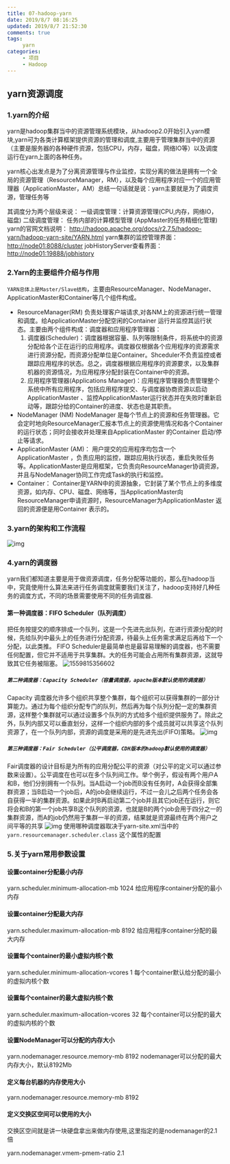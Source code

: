 ```yaml
---
title: 07-hadoop-yarn
date: 2019/8/7 08:16:25
updated: 2019/8/7 21:52:30
comments: true
tags:
     yarn
categories: 
     - 项目
     - Hadoop
---
```

## yarn资源调度

### 1.yarn的介绍

yarn是hadoop集群当中的资源管理系统模块，从hadoop2.0开始引入yarn模块,yarn可为各类计算框架提供资源的管理和调度,主要用于管理集群当中的资源（主要是服务器的各种硬件资源，包括CPU，内存，磁盘，网络IO等）以及调度运行在yarn上面的各种任务。

yarn核心出发点是为了分离资源管理与作业监控，实现分离的做法是拥有一个全局的资源管理（ResourceManager，RM），以及每个应用程序对应一个的应用管理器（ApplicationMaster，AM）
​总结一句话就是说：yarn主要就是为了调度资源，管理任务等

其调度分为两个层级来说：
一级调度管理：
  ​计算资源管理(CPU,内存，网络IO，磁盘)
二级调度管理：
  任务内部的计算模型管理  (AppMaster的任务精细化管理)
yarn的官网文档说明：
<http://hadoop.apache.org/docs/r2.7.5/hadoop-yarn/hadoop-yarn-site/YARN.html>
yarn集群的监控管理界面：
<http://node01:8088/cluster>
jobHistoryServer查看界面：
<http://node01:19888/jobhistory>

### 2.Yarn的主要组件介绍与作用

  `YARN总体上是Master/Slave结构`，主要由ResourceManager、NodeManager、 ApplicationMaster和Container等几个组件构成。

- ResourceManager(RM)
   负责处理客户端请求,对各NM上的资源进行统一管理和调度。给ApplicationMaster分配空闲的Container 运行并监控其运行状态。主要由两个组件构成：调度器和应用程序管理器：
  1. 调度器(Scheduler)：调度器根据容量、队列等限制条件，将系统中的资源分配给各个正在运行的应用程序。调度器仅根据各个应用程序的资源需求进行资源分配，而资源分配单位是Container。Shceduler不负责监控或者跟踪应用程序的状态。总之，调度器根据应用程序的资源要求，以及集群机器的资源情况，为应用程序分配封装在Container中的资源。
  2. 应用程序管理器(Applications Manager)：应用程序管理器负责管理整个系统中所有应用程序，包括应用程序提交、与调度器协商资源以启动ApplicationMaster 、监控ApplicationMaster运行状态并在失败时重新启动等，跟踪分给的Container的进度、状态也是其职责。
- NodeManager (NM)
    NodeManager 是每个节点上的资源和任务管理器。它会定时地向ResourceManager汇报本节点上的资源使用情况和各个Container的运行状态；同时会接收并处理来自ApplicationMaster 的Container 启动/停止等请求。
- ApplicationMaster (AM)：
  用户提交的应用程序均包含一个ApplicationMaster ，负责应用的监控，跟踪应用执行状态，重启失败任务等。ApplicationMaster是应用框架，它负责向ResourceManager协调资源，并且与NodeManager协同工作完成Task的执行和监控。
- Container：
  Container是YARN中的资源抽象，它封装了某个节点上的多维度资源，如内存、CPU、磁盘、网络等，当ApplicationMaster向ResourceManager申请资源时，ResourceManager为ApplicationMaster 返回的资源便是用Container 表示的。

### 3.yarn的架构和工作流程

![img](07-hadoop-yarn/wps1.png)

### 4.yarn的调度器

yarn我们都知道主要是用于做资源调度，任务分配等功能的，那么在hadoop当中，究竟使用什么算法来进行任务调度就需要我们关注了，hadoop支持好几种任务的调度方式，不同的场景需要使用不同的任务调度器.

#### 第一种调度器：FIFO Scheduler（队列调度）

把任务按提交的顺序排成一个队列，这是一个先进先出队列，在进行资源分配的时候，先给队列中最头上的任务进行分配资源，待最头上任务需求满足后再给下一个分配，以此类推。
FIFO Scheduler是最简单也是最容易理解的调度器，也不需要任何配置，但它并不适用于共享集群。大的任务可能会占用所有集群资源，这就导致其它任务被阻塞。
![1559815356602](07-hadoop-yarn/1559815356602.png)

##### `第二种调度器：Capacity Scheduler（容量调度器，apache版本默认使用的调度器）`

Capacity 调度器允许多个组织共享整个集群，每个组织可以获得集群的一部分计算能力。通过为每个组织分配专门的队列，然后再为每个队列分配一定的集群资源，这样整个集群就可以通过设置多个队列的方式给多个组织提供服务了。除此之外，队列内部又可以垂直划分，这样一个组织内部的多个成员就可以共享这个队列资源了，在一个队列内部，资源的调度是采用的是先进先出(FIFO)策略。
![img](07-hadoop-yarn/wps3.jpg)

##### `第三种调度器：Fair Scheduler（公平调度器，CDH版本的hadoop默认使用的调度器）`

Fair调度器的设计目标是为所有的应用分配公平的资源（对公平的定义可以通过参数来设置）。公平调度在也可以在多个队列间工作。举个例子，假设有两个用户A和B，他们分别拥有一个队列。当A启动一个job而B没有任务时，A会获得全部集群资源；当B启动一个job后，A的job会继续运行，不过一会儿之后两个任务会各自获得一半的集群资源。如果此时B再启动第二个job并且其它job还在运行，则它将会和B的第一个job共享B这个队列的资源，也就是B的两个job会用于四分之一的集群资源，而A的job仍然用于集群一半的资源，结果就是资源最终在两个用户之间平等的共享
![img](07-hadoop-yarn/wps4.jpg)
使用哪种调度器取决于yarn-site.xml当中的
`yarn.resourcemanager.scheduler.class`  这个属性的配置

### 5.关于yarn常用参数设置

#### 设置container分配最小内存

 yarn.scheduler.minimum-allocation-mb  1024   给应用程序container分配的最小内存

#### 设置container分配最大内存

 yarn.scheduler.maximum-allocation-mb  8192 给应用程序container分配的最大内存

#### 设置每个container的最小虚拟内核个数

yarn.scheduler.minimum-allocation-vcores  1 每个container默认给分配的最小的虚拟内核个数

#### 设置每个container的最大虚拟内核个数

  yarn.scheduler.maximum-allocation-vcores  32  每个container可以分配的最大的虚拟内核的个数

#### 设置NodeManager可以分配的内存大小

yarn.nodemanager.resource.memory-mb   8192  nodemanager可以分配的最大内存大小，默认8192Mb

#### 定义每台机器的内存使用大小

 yarn.nodemanager.resource.memory-mb  8192

#### 定义交换区空间可以使用的大小

 交换区空间就是讲一块硬盘拿出来做内存使用,这里指定的是nodemanager的2.1倍

yarn.nodemanager.vmem-pmem-ratio   2.1

